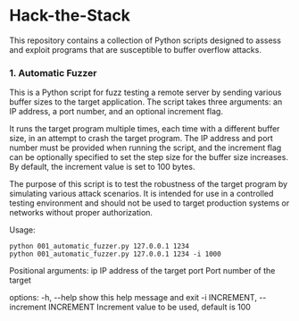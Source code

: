 # Hack-the-Stack
This repository contains a collection of Python scripts designed to assess and exploit programs that are susceptible to buffer overflow attacks.

### 1. Automatic Fuzzer

This is a Python script for fuzz testing a remote server by sending various buffer sizes to the target application. The script takes three arguments: an IP address, a port number, and an optional increment flag. 

It runs the target program multiple times, each time with a different buffer size, in an attempt to crash the target
program. The IP address and port number must be provided when running the script, and the increment flag can be optionally specified to set the step size for the buffer size increases. By default, the increment value is set to 100 bytes. 

The purpose of this script is to test the robustness of the target program by simulating various attack scenarios. It is intended for use in a controlled testing environment and should not be used to target production systems or networks without proper authorization.

Usage:

```
python 001_automatic_fuzzer.py 127.0.0.1 1234
python 001_automatic_fuzzer.py 127.0.0.1 1234 -i 1000
```

Positional arguments:
  ip                    IP address of the target
  port                  Port number of the target

options:
  -h, --help            show this help message and exit
  -i INCREMENT, --increment INCREMENT
                        Increment value to be used, default is 100
